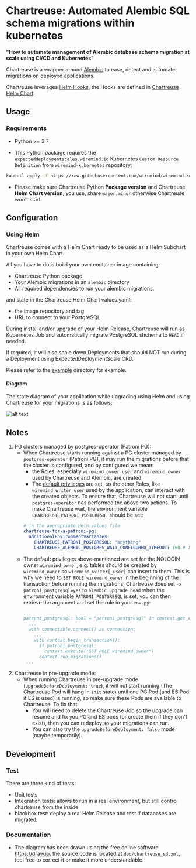 # Chartreuse: Automated Alembic SQL schema migrations within kubernetes

**"How to automate management of Alembic database schema migration at scale using CI/CD and Kubernetes"**

Chartreuse is a wrapper around [Alembic](https://alembic.sqlalchemy.org) to ease,
detect and automate migrations on deployed applications.

Chartreuse leverages [Helm Hooks](https://helm.sh/docs/topics/charts_hooks/), the Hooks are defined in [Chartreuse Helm Chart](https://github.com/wiremind/wiremind-helm-charts/tree/main/charts/chartreuse).

## Usage

### Requirements

- Python >= 3.7

- This Python package requires the `expecteddeploymentscales.wiremind.io` Kubernetes `Custom Resource Definition` from `wiremind-kubernetes` repository:

```bash
kubectl apply -f https://raw.githubusercontent.com/wiremind/wiremind-kubernetes/main/CustomResourceDefinition-expecteddeploymentscales.yaml
```

- Please make sure Chartreuse Python **Package version** and Chartreuse **Helm Chart version**, you use, share `major.minor` otherwise Chartreuse won't start.

## Configuration

### Using Helm

Chartreuse comes with a Helm Chart ready to be used as a Helm Subchart in your own Helm Chart.

All you have to do is build your own container image containing:

- Chartreuse Python package
- Your Alembic migrations in an `alembic` directory
- All required dependencies to run your alembic migrations.

and state in the Chartreuse Helm Chart values.yaml:

- the image repository and tag
- URL to connect to your PostgreSQL

During install and/or upgrade of your Helm Release, Chartreuse will run as Kubernetes Job and automatically migrate PostgreSQL shchema to `HEAD` if needed.

If required, it will also scale down Deployments that should NOT run during a Deployment using ExpectedDeploymentScale CRD.

Please refer to the [example](example) directory for example.

#### Diagram

The state diagram of your application while upgrading using Helm and using Chartreuse for your migrations is as follows:

![alt text](doc/chartreuse_sd.png)

## Notes

1. PG clusters managed by postgres-operator (Patroni PG):
    - When Chartreuse starts running against a PG cluster managed by `postgres-operator` (Patroni PG), it may run the migrations before that the cluster is configured, and by configured we mean:
      - the Roles, especially `wiremind_owner_user` and `wiremind_owner` used by Chartreuse and Alembic, are created.
      - The [default privileges](https://www.postgresql.org/docs/12/sql-alterdefaultprivileges.html) are set, so the other Roles, like `wiremind_writer_user` used by the application, can interact with the created objects.
    To ensure that, Chartreuse will not start until `postgres-operator` has performed the above two actions. To make Chartreuse wait, the environment variable `CHARTREUSE_PATRONI_POSTGRESQL` should be set:
      ```yaml
      # in the appropriate Helm values file
      chartreuse-for-a-patroni-pg:
        additionalEnvironmentVariables:
          CHARTREUSE_PATRONI_POSTGRESQL: "anything"
          CHARTREUSE_ALEMBIC_POSTGRES_WAIT_CONFIGURED_TIMEOUT: 100 # It's set to 60s by default
      ```
    - The default privileges above-mentioned are set for the NOLOGIN owner `wiremind_owner`, e.g. tables should be created by `wiremind_owner` so `wiremind_writer[_user]` can insert to them. This is why we need to `SET ROLE wiremind_owner` in the beginning of the transaction before running the migrations, Chartreuse does set `-x patroni_postgresql=yes` to `alembic upgrade head` when the environment variable `PATRONI_POSTGRESQL` is set, you can then retrieve the argument and set the role in your `env.py`:
      ```yaml
      ...
      patroni_postgresql: bool = "patroni_postgresql" in context.get_x_argument(as_dictionary=True)
        ...
        with connectable.connect() as connection:
          ...
          with context.begin_transaction():
            if patroni_postgresql:
              context.execute("SET ROLE wiremind_owner")
            context.run_migrations()
       ...
      ```
2. Chartreuse in pre-upgrade mode:
    - When running Chartreuse in pre-upgrade mode (`upgradeBeforeDeployment: true`), it will not start running (The Chartreuse Pod will hang in `Init` state) until one PG Pod (and ES Pod if ES is used) is running, so make sure these Pods are available to Chartreuse. To fix that:
      - You will need to delete the Chartreuse Job so the upgrade can resume and fix you PG and ES pods (or create them if they don't exist), then you can redeploy so your migrations can run.
      - You can also try the `upgradeBeforeDeployment: false` mode (maybe temporarily).

## Development

### Test

There are three kind of tests:

- Unit tests
- Integration tests: allows to run in a real environment, but still control chartreuse from the inside
- blackbox test: deploy a real Helm Release and test if databases are migrated.

### Documentation

- The diagram has been drawn using the free online software https://draw.io, the
source code is located at `doc/chartreuse_sd.xml`, feel free
to correct it or make it more understandable.
